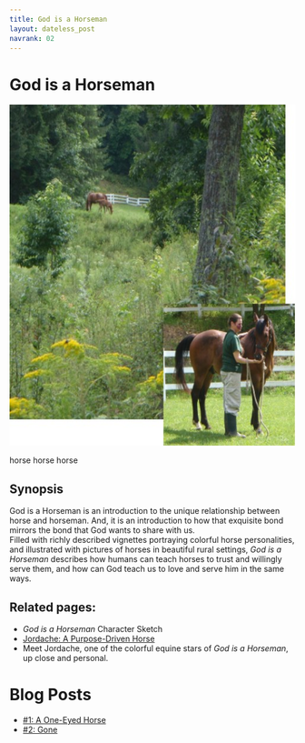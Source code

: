 ```yaml
---
title: God is a Horseman
layout: dateless_post
navrank: 02
---
```


God is a Horseman
=================

<img alt="mare and foal grazing on hillside" src="../images/cover_hill-curly_overlay.jpg" height="600px"/>

horse horse horse

Synopsis
--------

God is a Horseman is an introduction to the unique relationship between horse and horseman.  And, it is an introduction to how that exquisite bond mirrors the bond that God wants to share with us.  
Filled with richly described vignettes portraying colorful horse personalities, and illustrated with pictures of horses in beautiful rural settings, *God is a Horseman* describes how humans can teach horses to trust and willingly serve them, and how can God teach us to love and serve him in the same ways.

Related pages:
--------------

* *God is a Horseman* Character Sketch
* [Jordache:  A Purpose-Driven Horse](Jordache_character_2.html)
* Meet Jordache, one of the colorful equine stars of *God is a Horseman*, up close and personal.

Blog Posts
==========

* [#1:  A One-Eyed Horse](../_posts/2013-07-01-giah_1.html)
* [#2:  Gone](../_posts/2013-07-25-giah_2_gone.html)


